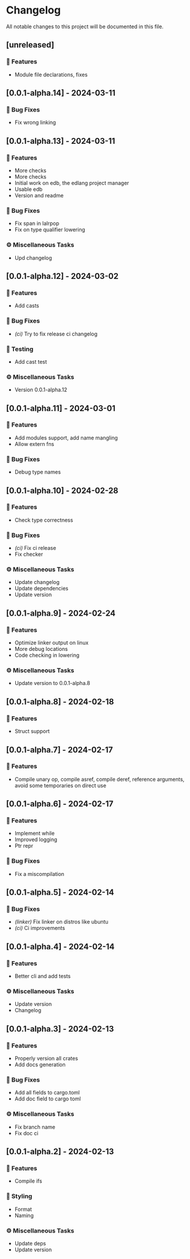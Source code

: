 # Changelog

All notable changes to this project will be documented in this file.

## [unreleased]

### 🚀 Features

- Module file declarations, fixes

## [0.0.1-alpha.14] - 2024-03-11

### 🐛 Bug Fixes

- Fix wrong linking

## [0.0.1-alpha.13] - 2024-03-11

### 🚀 Features

- More checks
- More checks
- Initial work on edb, the edlang project manager
- Usable edb
- Version and readme

### 🐛 Bug Fixes

- Fix span in lalrpop
- Fix on type qualifier lowering

### ⚙️ Miscellaneous Tasks

- Upd changelog

## [0.0.1-alpha.12] - 2024-03-02

### 🚀 Features

- Add casts

### 🐛 Bug Fixes

- *(ci)* Try to fix release ci changelog

### 🧪 Testing

- Add cast test

### ⚙️ Miscellaneous Tasks

- Version 0.0.1-alpha.12

## [0.0.1-alpha.11] - 2024-03-01

### 🚀 Features

- Add modules support, add name mangling
- Allow extern fns

### 🐛 Bug Fixes

- Debug type names

## [0.0.1-alpha.10] - 2024-02-28

### 🚀 Features

- Check type correctness

### 🐛 Bug Fixes

- *(ci)* Fix ci release
- Fix checker

### ⚙️ Miscellaneous Tasks

- Update changelog
- Update dependencies
- Update version

## [0.0.1-alpha.9] - 2024-02-24

### 🚀 Features

- Optimize linker output on linux
- More debug locations
- Code checking in lowering

### ⚙️ Miscellaneous Tasks

- Update version to 0.0.1-alpha.8

## [0.0.1-alpha.8] - 2024-02-18

### 🚀 Features

- Struct support

## [0.0.1-alpha.7] - 2024-02-17

### 🚀 Features

- Compile unary op, compile asref, compile deref, reference arguments, avoid some temporaries on direct use

## [0.0.1-alpha.6] - 2024-02-17

### 🚀 Features

- Implement while
- Improved logging
- Ptr repr

### 🐛 Bug Fixes

- Fix a miscompilation

## [0.0.1-alpha.5] - 2024-02-14

### 🐛 Bug Fixes

- *(linker)* Fix linker on distros like ubuntu
- *(ci)* Ci improvements

## [0.0.1-alpha.4] - 2024-02-14

### 🚀 Features

- Better cli and add tests

### ⚙️ Miscellaneous Tasks

- Update version
- Changelog

## [0.0.1-alpha.3] - 2024-02-13

### 🚀 Features

- Properly version all crates
- Add docs generation

### 🐛 Bug Fixes

- Add all fields to cargo.toml
- Add doc field to cargo toml

### ⚙️ Miscellaneous Tasks

- Fix branch name
- Fix doc ci

## [0.0.1-alpha.2] - 2024-02-13

### 🚀 Features

- Compile ifs

### 🎨 Styling

- Format
- Naming

### ⚙️ Miscellaneous Tasks

- Update deps
- Update version

<!-- generated by git-cliff -->
